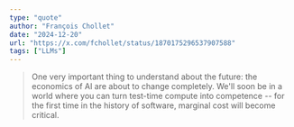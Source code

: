 ```yaml
---
type: "quote"
author: "François Chollet"
date: "2024-12-20"
url: "https://x.com/fchollet/status/1870175296537907588"
tags: ["LLMs"]
---
```


> One very important thing to understand about the future: the economics of AI are about to change completely. We'll soon be in a world where you can turn test-time compute into competence -- for the first time in the history of software, marginal cost will become critical.